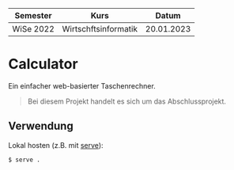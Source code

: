 **Semester**|**Kurs**|**Datum**
-----|-----|-----
WiSe 2022|Wirtschftsinformatik|20.01.2023

# Calculator
Ein einfacher web-basierter Taschenrechner.

> Bei diesem Projekt handelt es sich um das Abschlussprojekt.

## Verwendung
Lokal hosten (z.B. mit [serve](https://www.npmjs.com/package/serve)):

```sh-session
$ serve .
```